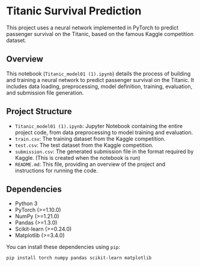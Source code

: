 # Titanic Survival Prediction

This project uses a neural network implemented in PyTorch to predict passenger survival on the Titanic, based on the famous Kaggle competition dataset.

## Overview

This notebook (`Titanic_model01 (1).ipynb`) details the process of building and training a neural network to predict passenger survival on the Titanic. It includes data loading, preprocessing, model definition, training, evaluation, and submission file generation.

## Project Structure

*   `Titanic_model01 (1).ipynb`: Jupyter Notebook containing the entire project code, from data preprocessing to model training and evaluation.
*   `train.csv`: The training dataset from the Kaggle competition.
*   `test.csv`: The test dataset from the Kaggle competition.
*   `submission.csv`: The generated submission file in the format required by Kaggle. (This is created when the notebook is run)
*   `README.md`: This file, providing an overview of the project and instructions for running the code.

## Dependencies

*   Python 3
*   PyTorch (>=1.10.0)
*   NumPy (>=1.21.0)
*   Pandas (>=1.3.0)
*   Scikit-learn (>=0.24.0)
*   Matplotlib (>=3.4.0)

You can install these dependencies using `pip`:

```bash
pip install torch numpy pandas scikit-learn matplotlib
